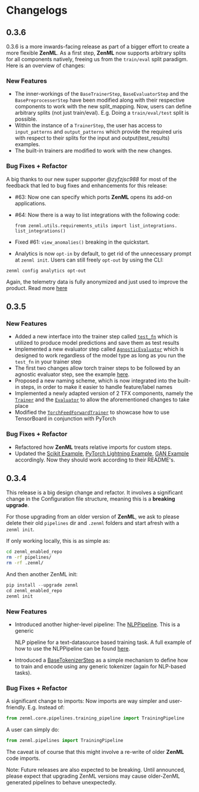 # Changelogs

## 0.3.6

0.3.6 is a more inwards-facing release as part of a bigger effort to create a more flexible **ZenML**. As a first step, **ZenML** now supports arbitrary splits for all components natively, freeing us from the `train/eval` split paradigm. Here is an overview of changes:

### New Features

* The inner-workings of the `BaseTrainerStep`, `BaseEvaluatorStep` and the `BasePreprocesserStep` have been modified along with their respective components to work with the new split\_mapping. Now, users can define arbitrary splits \(not just train/eval\). E.g. Doing a `train/eval/test` split is possible.
* Within the instance of a `TrainerStep`, the user has access to `input_patterns` and `output_patterns` which provide the required uris with respect to their splits for the input and output\(test\_results\) examples.
* The built-in trainers are modified to work with the new changes.

### Bug Fixes + Refactor

A big thanks to our new super supporter _@zyfzjsc988_ for most of the feedback that led to bug fixes and enhancements for this release:

* \#63: Now one can specify which ports **ZenML** opens its add-on applications.
* \#64: Now there is a way to list integrations with the following code:

  ```text
  from zenml.utils.requirements_utils import list_integrations.
  list_integrations()
  ```

* Fixed \#61: `view_anomalies()` breaking in the quickstart.
* Analytics is now `opt-in` by default, to get rid of the unnecessary prompt at `zenml init`. Users can still freely `opt-out` by using the CLI:

```text
zenml config analytics opt-out
```

Again, the telemetry data is fully anonymized and just used to improve the product. Read more [here](https://docs.zenml.io/misc/usage-analytics.html)

## 0.3.5

### New Features

* Added a new interface into the trainer step called [`test_fn`](release_notes.md) which is utilized to produce model predictions and save them as test results
* Implemented a new evaluator step called [`AgnosticEvaluator`](release_notes.md) which is designed to work regardless of the model type as long as you run the `test_fn` in your trainer step
* The first two changes allow torch trainer steps to be followed by an agnostic evaluator step, see the example [here](release_notes.md).
* Proposed a new naming scheme, which is now integrated into the built-in steps, in order to make it easier to handle feature/label names
* Implemented a newly adapted version of 2 TFX components, namely the [`Trainer`](release_notes.md) and the [`Evaluator`](release_notes.md) to allow the aforementioned changes to take place
* Modified the [`TorchFeedForwardTrainer`](release_notes.md) to showcase how to use TensorBoard in conjunction with PyTorch

### Bug Fixes + Refactor

* Refactored how **ZenML** treats relative imports for custom steps.
* Updated the [Scikit Example](https://github.com/maiot-io/zenml/tree/main/examples/scikit), [PyTorch Lightning Example](https://github.com/maiot-io/zenml/tree/main/examples/pytorch_lightning), [GAN Example](https://github.com/maiot-io/zenml/tree/main/examples/gan) accordingly. Now they should work according to their README's.

## 0.3.4

This release is a big design change and refactor. It involves a significant change in the Configuration file structure, meaning this is a **breaking upgrade**.

For those upgrading from an older version of **ZenML**, we ask to please delete their old `pipelines` dir and `.zenml` folders and start afresh with a `zenml init`.

If only working locally, this is as simple as:

```bash
cd zenml_enabled_repo 
rm -rf pipelines/ 
rm -rf .zenml/
```

And then another ZenML init:

```python
pip install --upgrade zenml 
cd zenml_enabled_repo 
zenml init
```

### New Features

* Introduced another higher-level pipeline: The [NLPPipeline](https://github.com/maiot-io/zenml/blob/main/zenml/pipelines/nlp_pipeline.py). This is a generic 

  NLP pipeline for a text-datasource based training task. A full example of how to use the NLPPipeline can be found [here](https://github.com/maiot-io/zenml/tree/main/examples/nlp).

* Introduced a [BaseTokenizerStep](https://github.com/maiot-io/zenml/blob/main/zenml/steps/tokenizer/base_tokenizer.py) as a simple mechanism to define how to train and encode using any generic tokenizer \(again for NLP-based tasks\).

### Bug Fixes + Refactor

A significant change to imports: Now imports are way simpler and user-friendly. E.g. Instead of:

```python
from zenml.core.pipelines.training_pipeline import TrainingPipeline
```

A user can simply do:

```python
from zenml.pipelines import TrainingPipeline
```

The caveat is of course that this might involve a re-write of older **ZenML** code imports.

Note: Future releases are also expected to be breaking. Until announced, please expect that upgrading ZenML versions may cause older-ZenML generated pipelines to behave unexpectedly.


